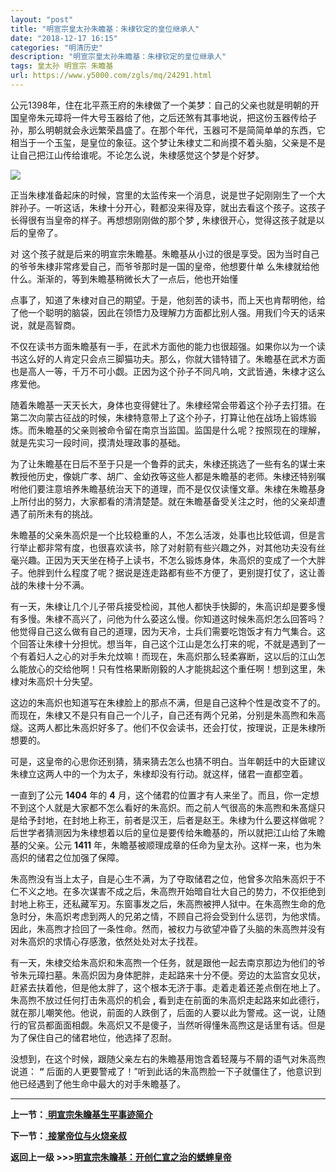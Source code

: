 ```yaml
---
layout: "post"
title: "明宣宗皇太孙朱瞻基：朱棣钦定的皇位继承人"
date: "2018-12-17 16:15"
categories: "明清历史"
description: "明宣宗皇太孙朱瞻基：朱棣钦定的皇位继承人"
tags: 皇太孙 明宣宗 朱瞻基
url: https://www.y5000.com/zgls/mq/24291.html
---
```






公元1398年，住在北平燕王府的朱棣做了一个美梦：自己的父亲也就是明朝的开国皇帝朱元璋将一件大号玉器给了他，之后还煞有其事地说，把这份玉器传给子孙，那么明朝就会永远繁荣昌盛了。在那个年代，玉器可不是简简单单的东西，它相当于一个玉玺，是皇位的象征。这个梦让朱棣丈二和尚摸不着头脑，父亲是不是让自己把江山传给谁呢。不论怎么说，朱棣感觉这个梦是个好梦。

![](https://img.y5000.com/uploads/allimg/170725/12-1FH515392c51.jpg)

正当朱棣准备起床的时候，宫里的太监传来一个消息，说是世子妃刚刚生了一个大胖孙子。一听这话，朱棣十分开心，鞋都没来得及穿，就出去看这个孩子。这孩子长得很有当皇帝的样子。再想想刚刚做的那个梦
**,** 朱棣很开心，觉得这孩子就是以后的皇帝了。

对 这个孩子就是后来的明宣宗朱瞻基。朱瞻基从小过的很是享受。因为当时自己的爷爷朱棣非常疼爱自己，而爷爷那时是一国的皇帝，他想要什单
么朱棣就给他什么。渐渐的，等到朱瞻基稍微长大了一点后，他也开始懂

点事了，知道了朱棣对自己的期望。于是，他刻苦的读书，而上天也肯帮明他，给了他一个聪明的脑袋，因此在领悟力及理解力方面都比别人强。用我们今天的话来说，就是高智商。

不仅在读书方面朱瞻基有一手，在武术方面他的能力也很超强。如果你以为一个读书这么好的人肯定只会点三脚猫功夫。那么，你就大错特错了。朱瞻基在武术方面也是高人一等，千万不可小觑。正因为这个孙子不同凡响，文武皆通，朱棣才这么疼爱他。

随着朱瞻基一天天长大，身体也变得健壮了。朱棣经常会带着这个孙子去打猎。在第二次向蒙古征战的时候，朱棣特意带上了这个孙子，打算让他在战场上锻炼锻炼。而朱瞻基的父亲则被命令留在南京当监国。监国是什么呢？按照现在的理解，就是先实习一段时间，摸清处理政事的基础。

为了让朱瞻基在日后不至于只是一个鲁莽的武夫，朱棣还挑选了一些有名的谋士来教授他历史，像姚广孝、胡广、金幼孜等这些人都是朱瞻基的老师。朱棣还特别嘱咐他们要注意培养朱瞻基统治天下的道理，而不是仅仅读懂文章。朱棣在朱瞻基身上所付出的努力，大家都看的清清楚楚。就在朱瞻基备受关注之时，他的父亲却遭遇了前所未有的挑战。

朱瞻基的父亲朱高炽是一个比较稳重的人，不怎么活泼，处事也比较低调，但是言行举止都非常有度，也很喜欢读书，除了对射箭有些兴趣之外，对其他功夫没有丝毫兴趣。正因为天天坐在椅子上读书，不怎么锻炼身体，朱高炽的变成了一个大胖子。他胖到什么程度了呢？据说是连走路都有些不方便了，更别提打仗了，这让善战的朱棣十分不满。

有一天，朱棣让几个儿子带兵接受检阅，其他人都快手快脚的，朱高识却是要多慢有多慢。朱棣不高兴了，问他为什么荽这么慢。你知道这时候朱高炽怎么回答吗？他觉得自己这么做有自己的道理，因为天冷，士兵们需要吃饱饭才有力气集合。这个回答让朱棣十分担忧。想当年，自己这个江山是怎么打来的呢，不就是遇到了一个有着妇人之心的对手朱允炆嘛！而现在，朱高炽那么轻柔寡断，这以后的江山怎么能放心的交给他啊！只有性格果断刚毅的人才能挑起这个重任啊！想到这里，朱棣对朱高炽十分失望。

这边的朱高炽也知道写在朱棣脸上的那点不满，但是自己这种个性是改变不了的。而现在，朱棣又不是只有自己一个儿子，自己还有两个兄弟，分别是朱高煦和朱高燧。这两人都比朱高炽好多了。他们不仅会读书，还会打仗，按理说，正是朱棣所想要的。

可是，这皇帝的心思你还别猜，猜来猜去怎么也猜不明白。当年朝廷中的大臣建议朱棣立这两人中的一个为太子，朱棣却没有行动。就这样，储君一直都空着。

一直到了公元 **1404** 年的 **4**
月，这个储君的位置才有人来坐了。而且，你一定想不到这个人就是大家都不怎么看好的朱高炽。而之前人气很高的朱高煦和朱髙燧只是给予封地，在封地上称王，前者是汉王，后者是赵王。朱棣为什么要这样做呢？后世学者猜测因为朱棣想着以后的皇位是要传给朱瞻基的，所以就把江山给了朱瞻基的父亲。公元
**1411** 年，朱瞻基被顺理成章的任命为皇太孙。这样一来，也为朱高炽的储君之位加强了保障。

朱高煦没有当上太子，自是心生不满，为了夺取储君之位，他曾多次陷朱高炽于不仁不义之地。在多次谋害不成之后，朱高煦开始暗自壮大自己的势力，不仅拒绝到封地上称王，还私藏军刃。东窗事发之后，朱高煦被押人狱中。在朱高煦生命的危急时分，朱高炽考虑到两人的兄弟之情，不顾自己将会受到什么惩罚，为他求情。因此，朱高煦才捡回了一条性命。然而，被权力与欲望冲昏了头脑的朱高煦并没有对朱高炽的求情心存感激，依然处处对太子找茬。

有一天，朱棣交给朱高炽和朱高煦一个任务，就是跟他一起去南京那边为他们的爷爷朱元璋扫墓。朱高炽因为身体肥胖，走起路来十分不便。旁边的太监宫女见状，赶紧去扶着他，但是他太胖了，这个根本无济于事。走着走着还差点倒在地上了。朱高煦不放过任何打击朱高炽的机会
**,**
看到走在前面的朱高炽走起路来如此德行，就在那儿嘲笑他。他说，前面的人跌倒了，后面的人要以此为警戒。这一说，让随行的官员都面面相觑。朱高炽又不是傻子，当然听得懂朱高煦这是话里有话。但是为了保住自己的储君地位，他选择了忍耐。

没想到，在这个时候，跟随父亲左右的朱瞻基用饱含着轻蔑与不屑的语气对朱高煦说道： **“**
后面的人更要警戒了！”听到此话的朱高煦脸一下子就僵住了，他意识到他已经遇到了他生命中最大的对手朱瞻基了。

* * *

**上一节：**[ **明宣宗朱瞻基生平事迹简介**](https://www.y5000.com/zgls/mq/24290.html)

**下一节：**[ **接掌帝位与火烧亲叔**](https://www.y5000.com/zgls/mq/24292.html)

**返回上一级 >>>[明宣宗朱瞻基：开创仁宣之治的蟋蟀皇帝](https://www.y5000.com/zgls/mq/24289.html)**
